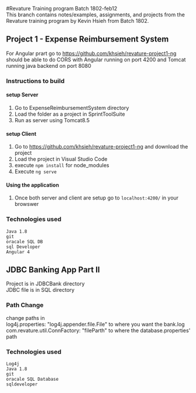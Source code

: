 #Revature Training program Batch 1802-feb12  
This branch contains notes/examples, assignments, and projects from the Revature training program by Kevin Hsieh from Batch 1802.  

## Project 1 - Expense Reimbursement System

For Angular prart go to https://github.com/khsieh/revature-project1-ng  
should be able to do CORS with Angular running on port 4200 and Tomcat running java backend on port 8080  

### Instructions to build
#### setup Server
1. Go to ExpenseReimbursementSystem directory
2. Load the folder as a project in SprintToolSuite  
3. Run as server using Tomcat8.5

#### setup Client
1. Go to https://github.com/khsieh/revature-project1-ng and download the project
2. Load the project in Visual Studio Code
3. execute `npm install` for node_modules
4. Execute 	`ng serve`

#### Using the application
1. Once both server and client are setup go to `localhost:4200/` in your browswer


### Technologies used
	Java 1.8  
	git  
	oracale SQL DB  
	sql Developer  
	Angular 4   




## JDBC Banking App Part II
Project is in JDBCBank directory  
JDBC file is in SQL directory  

### Path Change
change paths in  
  log4j.properties: "log4j.appender.file.File" to where you want the bank.log  
  com.revature.util.ConnFactory: "fileParth" to where the database.properties' path  

### Technologies used  
 	Log4j  
 	Java 1.8  
 	git  
	oracale SQL Database  
	sqldeveloper